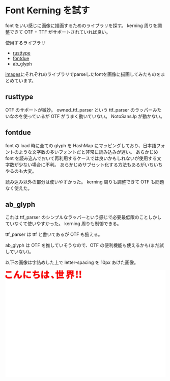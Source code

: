 # Font Kerning を試す

font をいい感じに画像に描画するためのライブラリを探す。
kerning 周りを調整できて OTF + TTF がサポートされていれば良い。

使用するライブラリ

- [rusttype](https://github.com/redox-os/rusttype)
- [fontdue](https://github.com/mooman219/fontdue)
- [ab_glyph](https://github.com/alexheretic/ab-glyph)

[images](https://github.com/keiya01/font-kerning/tree/4a6d4c520ed29457a0f0adf9d12b1bc39ca71235/images)にそれぞれのライブラリでparseしたfontを画像に描画してみたものをまとめています。

## rusttype

OTF のサポートが微妙。
owned_ttf_parser という ttf_parser のラッパーみたいなのを使っているが OTF がうまく動いていない。
NotoSansJp が動かない。

## fontdue

font の load 時に全ての glyph を HashMap にマッピングしており、日本語フォントのような文字数の多いフォントだと非常に読み込みが遅い。
あらかじめ font を読み込んでおいて再利用するケースでは良いかもしれないが使用する文字数が少ない場合に不利。
あらかじめサブセット化する方法もあるがいちいちやるのも大変。

読み込み以外の部分は使いやすかった。
kerning 周りも調整できて OTF も問題なく使えた。

## ab_glyph

これは ttf_parser のシンプルなラッパーという感じで必要最低限のことしかしていなくて使いやすかった。
kerning 周りも制御できる。

ttf_parser は ttf と書いてあるが OTF も扱える。

ab_glyph は OTF を推していそうなので、OTF の便利機能も使えるかも(まだ試していない)。

以下の画像は字詰めした上で letter-spacing を 10px あけた画像。

![font kerning success](https://github.com/keiya01/font-kerning/blob/4a6d4c520ed29457a0f0adf9d12b1bc39ca71235/images/ab.png)

